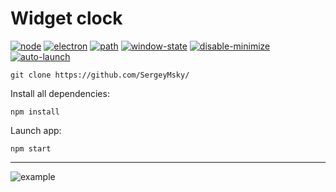 # Widget clock

[![node](https://img.shields.io/npm/v/node?color=%23339933&label=node.js&logo=node.js&style=flat-square)](https://nodejs.org/en/)
[![electron](https://img.shields.io/npm/v/electron?color=%2347848F&label=electron&logo=electron&style=flat-square)](https://www.npmjs.com/package/electron)
[![path](https://img.shields.io/npm/v/path?label=path&style=flat-square)](https://www.npmjs.com/package/path)
[![window-state](https://img.shields.io/npm/v/electron-window-state?label=window-state&style=flat-square)](https://www.npmjs.com/package/electron-window-state)
[![disable-minimize](https://img.shields.io/npm/v/electron-disable-minimize?label=disable-minimize&style=flat-square)](https://www.npmjs.com/package/electron-disable-minimize)
[![auto-launch](https://img.shields.io/npm/v/auto-launch?label=auto-launch&style=flat-square)](https://www.npmjs.com/package/auto-launch)

```
git clone https://github.com/SergeyMsky/
```

Install all dependencies:

`npm install`

Launch app:

`npm start`

---

![example]()

